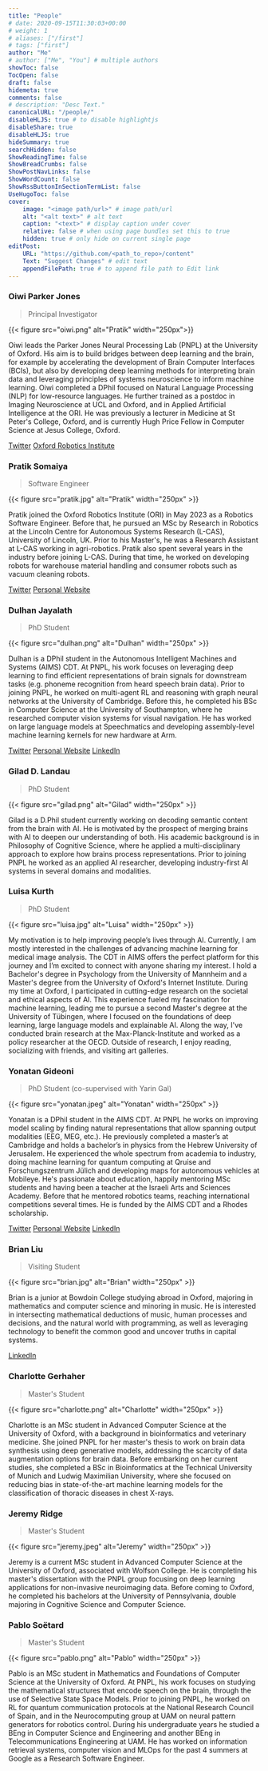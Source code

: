 ```yaml
---
title: "People"
# date: 2020-09-15T11:30:03+00:00
# weight: 1
# aliases: ["/first"]
# tags: ["first"]
author: "Me"
# author: ["Me", "You"] # multiple authors
showToc: false
TocOpen: false
draft: false
hidemeta: true
comments: false
# description: "Desc Text."
canonicalURL: "/people/"
disableHLJS: true # to disable highlightjs
disableShare: true
disableHLJS: true
hideSummary: true
searchHidden: false
ShowReadingTime: false
ShowBreadCrumbs: false
ShowPostNavLinks: false
ShowWordCount: false
ShowRssButtonInSectionTermList: false
UseHugoToc: false
cover:
    image: "<image path/url>" # image path/url
    alt: "<alt text>" # alt text
    caption: "<text>" # display caption under cover
    relative: false # when using page bundles set this to true
    hidden: true # only hide on current single page
editPost:
    URL: "https://github.com/<path_to_repo>/content"
    Text: "Suggest Changes" # edit text
    appendFilePath: true # to append file path to Edit link
---
```


### Oiwi Parker Jones
> Principal Investigator

{{< figure src="oiwi.png" alt="Pratik" width="250px">}}

Oiwi leads the Parker Jones Neural Processing Lab (PNPL) at the University of Oxford. His aim is to build bridges between deep learning and the brain, for example by accelerating the development of Brain Computer Interfaces (BCIs), but also by developing deep learning methods for interpreting brain data and leveraging principles of systems neuroscience to inform machine learning. Oiwi completed a DPhil focused on Natural Language Processing (NLP) for low-resource languages. He further trained as a postdoc in Imaging Neuroscience at UCL and Oxford, and in Applied Artificial Intelligence at the ORI. He was previously a lecturer in Medicine at St Peter's College, Oxford, and is currently Hugh Price Fellow in Computer Science at Jesus College, Oxford.

[Twitter](https://twitter.com/oiwi3000) [Oxford Robotics Institute](https://ori.ox.ac.uk/people/oiwi-parker-jones/)

### Pratik Somaiya
> Software Engineer

{{< figure src="pratik.jpg" alt="Pratik" width="250px" >}}

Pratik joined the Oxford Robotics Institute (ORI) in May 2023 as a Robotics Software Engineer. Before that, he pursued an MSc by Research in Robotics at the Lincoln Centre for Autonomous Systems Research (L-CAS), University of Lincoln, UK. Prior to his Master's, he was a Research Assistant at L-CAS working in agri-robotics. Pratik also spent several years in the industry before joining L-CAS. During that time, he worked on developing robots for warehouse material handling and consumer robots such as vacuum cleaning robots.

[Twitter](https://twitter.com/I_m_PRS) [Personal Website](https://pratiksomaiya.in/)

### Dulhan Jayalath
> PhD Student

{{< figure src="dulhan.png" alt="Dulhan" width="250px" >}}

Dulhan is a DPhil student in the Autonomous Intelligent Machines and Systems (AIMS) CDT. At PNPL, his work focuses on leveraging deep learning to find efficient representations of brain signals for downstream tasks (e.g. phoneme recognition from heard speech brain data). Prior to joining PNPL, he worked on multi-agent RL and reasoning with graph neural networks at the University of Cambridge. Before this, he completed his BSc in Computer Science at the University of Southampton, where he researched computer vision systems for visual navigation. He has worked on large language models at Speechmatics and developing assembly-level machine learning kernels for new hardware at Arm.

[Twitter](https://twitter.com/dulhanjay) [Personal Website](https://dulhanjayalath.com/) [LinkedIn](https://www.linkedin.com/in/dulhan/)

### Gilad D. Landau
> PhD Student

{{< figure src="gilad.png" alt="Gilad" width="250px" >}}

Gilad is a D.Phil student currently working on decoding semantic content from the brain with AI. He is motivated by the prospect of merging brains with AI to deepen our understanding of both. His academic background is in Philosophy of Cognitive Science, where he applied a multi-disciplinary approach to explore how brains process representations. Prior to joining PNPL he worked as an applied AI researcher, developing industry-first AI systems in several domains and modalities.

### Luisa Kurth
> PhD Student

{{< figure src="luisa.jpg" alt="Luisa" width="250px" >}}

My motivation is to help improving people’s lives through AI. Currently, I am mostly interested in the challenges of advancing machine learning for medical image analysis. The CDT in AIMS offers the perfect platform for this journey and I’m excited to connect with anyone sharing my interest. I hold a Bachelor's degree in Psychology from the University of Mannheim and a Master's degree from the University of Oxford's Internet Institute. During my time at Oxford, I participated in cutting-edge research on the societal and ethical aspects of AI. This experience fueled my fascination for machine learning, leading me to pursue a second Master's degree at the University of Tübingen, where I focused on the foundations of deep learning, large language models and explainable AI.  Along the way, I've conducted brain research at the Max-Planck-Institute and worked as a policy researcher at the OECD. Outside of research, I enjoy reading, socializing with friends, and visiting art galleries.

### Yonatan Gideoni
> PhD Student (co-supervised with Yarin Gal)

{{< figure src="yonatan.jpeg" alt="Yonatan" width="250px" >}}

Yonatan is a DPhil student in the AIMS CDT. At PNPL he works on improving model scaling by finding natural representations that allow spanning output modalities (EEG, MEG, etc.). He previously completed a master’s at Cambridge and holds a bachelor’s in physics from the Hebrew University of Jerusalem. He experienced the whole spectrum from academia to industry, doing machine learning for quantum computing at Qruise and Forschungszentrum Jülich and developing maps for autonomous vehicles at Mobileye. He's passionate about education, happily mentoring MSc students and having been a teacher at the Israeli Arts and Sciences Academy. Before that he mentored robotics teams, reaching international competitions several times. He is funded by the AIMS CDT and a Rhodes scholarship.

[Twitter](https://x.com/YGideoni) [Personal Website](https://yonatangideoni.github.io/) [LinkedIn](https://www.linkedin.com/in/yonatan-gideoni/)

<!-- ### Daniella Ye
> PhD Student (co-supervised with Phil Blunsom)

{{< figure src="daniella.png" alt="Daniella" width="250px" >}}

[Twitter](https://twitter.com/DaniellaYezi) [LinkedIn](https://www.linkedin.com/in/daniella-zihuiwen-ye-b7aa46180/) -->

<!-- ### Birtan Demirel
> Research Assistant

{{< figure src="birtan.webp" alt="Birtan" width="250px" >}}

Birtan completed his MSc degree in Psychology, Neuroscience and Human Sciences at the University of Pavia, Italy. He also trained at the Neurology Department, University Medical Center Goettingen, Germany, where he used real-time magnetic resonance imaging (MRI) for his Master's research project. He is carrying out research for his DPhil at the University of Oxford with Prof. Kate Watkins in the Department of Experimental Psychology, and Prof. Charlotte Stagg at the Wellcome Centre for Integrative Neuroimaging and MRC BNDU, funded by a grant from the Dominic Barker Trust. Birtan also teaches neurophysiology at undergraduate level as part of a Graduate Development Scholarship from St. Anne's College, Oxford. Birtan is interested in speech-motor impairments and how acute stress physiology, cognitive functions and emotions affect speech production. He uses transcranial alternating current stimulation (tACS) alongside advanced neuroimaging techniques of MRI, functional MRI, and magnetoencephalography (MEG). The results of his studies should inform further neuroimaging studies in stuttering and provide possible therapeutic interventions for people who want to work on their speech fluency.

[Twitter](https://twitter.com/BirtanDemirel) [LinkedIn](https://www.linkedin.com/in/birtan-demirel-98b891a9/) -->

### Brian Liu
> Visiting Student

{{< figure src="brian.jpg" alt="Brian" width="250px" >}}

Brian is a junior at Bowdoin College studying abroad in Oxford, majoring in mathematics and computer science and minoring in music. He is interested in intersecting mathematical deductions of music, human processes and decisions, and the natural world with programming, as well as leveraging technology to benefit the common good and uncover truths in capital systems.

[LinkedIn](https://www.linkedin.com/in/brianliu03/)

### Charlotte Gerhaher
> Master's Student

{{< figure src="charlotte.png" alt="Charlotte" width="250px" >}}

Charlotte is an MSc student in Advanced Computer Science at the University of Oxford, with a background in bioinformatics and veterinary medicine. She joined PNPL for her master's thesis to work on brain data synthesis using deep generative models, addressing the scarcity of data augmentation options for brain data. Before embarking on her current studies, she completed a BSc in Bioinformatics at the Technical University of Munich and Ludwig Maximilian University, where she focused on reducing bias in state-of-the-art machine learning models for the classification of thoracic diseases in chest X-rays.

### Jeremy Ridge
> Master's Student

{{< figure src="jeremy.jpeg" alt="Jeremy" width="250px" >}}

Jeremy is a current MSc student in Advanced Computer Science at the University of Oxford, associated with Wolfson College. He is completing his master's dissertation with the PNPL group focusing on deep learning applications for non-invasive neuroimaging data. Before coming to Oxford, he completed his bachelors at the University of Pennsylvania, double majoring in Cognitive Science and Computer Science.

### Pablo Soëtard
> Master's Student

{{< figure src="pablo.png" alt="Pablo" width="250px" >}}

Pablo is an MSc student in Mathematics and Foundations of Computer Science at the University of Oxford. At PNPL, his work focuses on studying the mathematical structures that encode speech on the brain, through the use of Selective State Space Models. Prior to joining PNPL, he worked on RL for quantum communication protocols at the National Research Council of Spain, and in the Neurocomputing group at UAM on neural pattern generators for robotics control. During his undergraduate years he studied a BEng in Computer Science and Engineering and another BEng in Telecommunications Engineering at UAM. He has worked on information retrieval systems, computer vision and MLOps for the past 4 summers at Google as a Research Software Engineer.